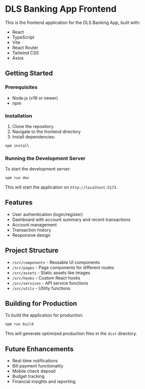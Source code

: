 # DLS Banking App Frontend

This is the frontend application for the DLS Banking App, built with:

- React
- TypeScript
- Vite
- React Router
- Tailwind CSS
- Axios

## Getting Started

### Prerequisites

- Node.js (v16 or newer)
- npm

### Installation

1. Clone the repository
2. Navigate to the frontend directory
3. Install dependencies:

```bash
npm install
```

### Running the Development Server

To start the development server:

```bash
npm run dev
```

This will start the application on `http://localhost:5173`.

## Features

- User authentication (login/register)
- Dashboard with account summary and recent transactions
- Account management
- Transaction history
- Responsive design

## Project Structure

- `/src/components` - Reusable UI components
- `/src/pages` - Page components for different routes
- `/src/assets` - Static assets like images
- `/src/hooks` - Custom React hooks
- `/src/services` - API service functions
- `/src/utils` - Utility functions

## Building for Production

To build the application for production:

```bash
npm run build
```

This will generate optimized production files in the `dist` directory.

## Future Enhancements

- Real-time notifications
- Bill payment functionality
- Mobile check deposit
- Budget tracking
- Financial insights and reporting
